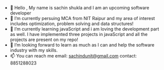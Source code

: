 - 👋 Hello , My name is sachin shukla and I am an upcoming software developer
- 👀 I’m currently persuing MCA from NIT Raipur and my area of interest includes optimization, problem solving and data structures!
- 🌱 I’m currently learning javaScript and i am loving the development part as well. I have implemented three projects in javaScript and all the projects are present on my repo!
- 💞️ I’m looking forward to learn as much as I can and help the software industry with my skills.
- 📫 You can reach me  email: sachindunit@gmail.com  contact: 8851288023

<!---
Sachinshukla0515/Sachinshukla0515 is a ✨ special ✨ repository because its `README.md` (this file) appears on your GitHub profile.
You can click the Preview link to take a look at your changes.
--->
